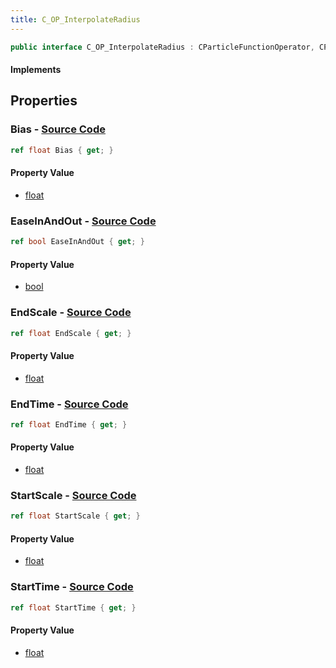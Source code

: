```yaml
---
title: C_OP_InterpolateRadius
---
```


```csharp
public interface C_OP_InterpolateRadius : CParticleFunctionOperator, CParticleFunction, ISchemaClass<CParticleFunction>, ISchemaClass<CParticleFunctionOperator>, ISchemaClass<C_OP_InterpolateRadius>, ISchemaField, ISchemaClass, INativeHandle
```

#### Implements

## Properties

### **Bias** - [Source Code](https://github.com/swiftly-solution/swiftlys2/blob/main/managed/src/SwiftlyS2.Generated/Schemas/Interfaces/C_OP_InterpolateRadius.cs#L26)

```csharp
ref float Bias { get; }
```

#### Property Value

- [float](https://learn.microsoft.com/dotnet/api/system.single)

### **EaseInAndOut** - [Source Code](https://github.com/swiftly-solution/swiftlys2/blob/main/managed/src/SwiftlyS2.Generated/Schemas/Interfaces/C_OP_InterpolateRadius.cs#L24)

```csharp
ref bool EaseInAndOut { get; }
```

#### Property Value

- [bool](https://learn.microsoft.com/dotnet/api/system.boolean)

### **EndScale** - [Source Code](https://github.com/swiftly-solution/swiftlys2/blob/main/managed/src/SwiftlyS2.Generated/Schemas/Interfaces/C_OP_InterpolateRadius.cs#L22)

```csharp
ref float EndScale { get; }
```

#### Property Value

- [float](https://learn.microsoft.com/dotnet/api/system.single)

### **EndTime** - [Source Code](https://github.com/swiftly-solution/swiftlys2/blob/main/managed/src/SwiftlyS2.Generated/Schemas/Interfaces/C_OP_InterpolateRadius.cs#L18)

```csharp
ref float EndTime { get; }
```

#### Property Value

- [float](https://learn.microsoft.com/dotnet/api/system.single)

### **StartScale** - [Source Code](https://github.com/swiftly-solution/swiftlys2/blob/main/managed/src/SwiftlyS2.Generated/Schemas/Interfaces/C_OP_InterpolateRadius.cs#L20)

```csharp
ref float StartScale { get; }
```

#### Property Value

- [float](https://learn.microsoft.com/dotnet/api/system.single)

### **StartTime** - [Source Code](https://github.com/swiftly-solution/swiftlys2/blob/main/managed/src/SwiftlyS2.Generated/Schemas/Interfaces/C_OP_InterpolateRadius.cs#L16)

```csharp
ref float StartTime { get; }
```

#### Property Value

- [float](https://learn.microsoft.com/dotnet/api/system.single)

